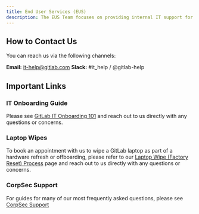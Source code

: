 ```yaml
---
title: End User Services (EUS)
description: The EUS Team focuses on providing internal IT support for the entire organisation. We cover areas such as access management, hardware procurement and suport, as well as application support for many of our most commonly used applications (e.g. Zoom, Google Workspace, Slack, etc)
---
```


## How to Contact Us

You can reach us via the following channels:

**Email:** it-help@gitlab.com
**Slack:** #it_help / @gitlab-help

## Important Links

### IT Onboarding Guide

Please see [GitLab IT Onboarding 101](/handbook/security/corporate/end-user-services/onboarding101) and reach out to us directly with any questions or concerns.

### Laptop Wipes

To book an appointment with us to wipe a GitLab laptop as part of a hardware refresh or offboarding, please refer to our [Laptop Wipe (Factory Reset) Process](/handbook/security/corporate/services/laptops/wipe/) page and reach out to us directly with any questions or concerns.

### CorpSec Support

For guides for many of our most frequently asked questions, please see [CorpSec Support](/handbook/security/corporate/support/)  

<!--- Old EUS site below

---
# title: "End User Services"
---

<link rel="stylesheet" type="text/css" href="/stylesheets/biztech.css" />

## <i class="far fa-paper-plane" id="biz-tech-icons"></i> How to reach out to us?

<div class="flex-row" style="display: flex; flex-wrap: wrap; height: auto; justify-content: space-between;">
  <a href="https://gitlab.com/gitlab-com/it/end-user-services/issues/it-help-issue-tracker/-/issues/new?issuable_template=General_HelpDesk_Request" class="btn btn-purple-inv" style="flex: 1 1 150px; margin: 5px; height: auto; display: flex; align-items: center; justify-content: center; box-sizing: border-box;">Open an issue</a>
  <a href="https://gitlab.slack.com/archives/CK4EQH50E" class="btn btn-purple-inv" style="flex: 1 1 150px; margin: 5px; height: auto; display: flex; align-items: center; justify-content: center; box-sizing: border-box;">#it-help in slack</a>
  <a href="https://www.worldtimebuddy.com/?pl=1&lid=4143861,4726206,2964574,2158177&h=4143861" class="btn btn-purple-inv" style="flex: 1 1 150px; margin: 5px; height: auto; display: flex; align-items: center; justify-content: center; box-sizing: border-box;">What timezone are we located in?</a>
</div>

## <i class="fas fa-info-circle" id="biz-tech-icons"></i> Frequently visited pages

### Access Requests

- For information about the access request policies and security guidelines, please refer to the Security Team's [access request handbook page section](/handbook/security/#access-management-process).

- For links to role based access request templates, system access templates, and other general instructions and FAQs, please refer to the [Access Requests page](/handbook/security/corporate/end-user-services/onboarding-access-requests/access-requests/).

#### Baseline & Role-Based Entitlements

- For information about baseline entitlements and role-based access, please refer to the [baseline entitlements handbook page](https://internal.gitlab.com/handbook/security/corporate/end-user-services/access-request/baseline-entitlements/).

- For information on how to create a Role-Based Entitlement, please refer to the [instructions on how to create role-based entitlements](https://internal.gitlab.com/handbook/security/corporate/end-user-services/access-request/baseline-entitlements/#how-do-i-create-a-role-based-entitlement-template).

#### Automated Group Membership Reports for Managers

If you would like to check whether or not a team-member is a member of a Slack or a Google Workspace group, you can view the following automated group membership reports:

- [Google Workspace Group Membership Reports](https://gitlab.com/gitlab-com/security-tools/report-gsuite-group-members)

- [Slack Group Membership Reports](https://gitlab.com/gitlab-com/security-tools/report-slack-group-members)

#### Okta

To read more about Okta, please visit the [**Okta**](/handbook/security/corporate/end-user-services/okta/) page of the handbook.

#### Jamf (Endpoint Management)

To read more about our Jamf deployment please visit the [**Endpoint Management**](https://internal.gitlab.com/handbook/it/endpoint-tools/) page of the handbook

#### Laptop Delivery Metrics

To view laptop delivery metrics and statistic please visit the [Laptop Metrics Handbook Page](https://internal.gitlab.com/handbook/security/corporate/end-user-services/gitlab-laptop-metrics/)

#### GitLab Onboarding and machine management

Please visit the GitLab Onboarding and machine management [handbook page](/handbook/security/corporate/end-user-services/onboarding-access-requests/)

#### GitLab Laptop Offboarding

Please visit the GitLab Laptop Offboarding page for information pertaining to this process at GitLab [handbook page](https://internal.gitlab.com/handbook/security/corporate/end-user-services/gitlab-laptop-offboarding/)

#### Self-help and troubleshooting

Experiencing some issues with your machine, access to systems, 2FA or other IT related issues? Please visit our [self-help and troubleshooting handbook page](https://internal.gitlab.com/handbook/security/corporate/end-user-services/self-help-troubleshooting/)

#### GitLab IT 101

New to GitLab and looking for some IT tips and tricks? This is the spot for you, we have created a comprehensive guide for using the IT systems, apps and hardware [in this handbook page](/handbook/security/corporate/end-user-services/onboarding101/)

#### Offboarding

- Are you or a direct report leaving the company? Please reference the [Offboarding](https://internal.gitlab.com/handbook/security/corporate/end-user-services/offboarding/) handbook page to see the action items that you can take to create a smooth transition for you and your team.

## <i class="fas fa-tasks" id="biz-tech-icons"></i> Automations

## IT-Help Slack Issue Creator

This automation converts Slack threads from the #it_help channel to issues in GitLab. With most IT support requests being handled in the #it_help Slack channel today, this automation will create one basic intake point with bilateral synchronization to GitLab helpdesk issues.

### How to use it

Reach out to the #it_help Slack channel as usual when assistance is needed. The automation will then create, update, and manage an issue created for the Slack thread. You will be able to communicate with the IT Analyst either via the Slack thread or in the issue created by the automation, and responses will sync in both places.

### How it works

The script scans the IT help Slack channel and performs the following actions:

- Creates a new GitLab issue if a user adds an 👀 reaction to a message and the issue has not been created yet.
- Closes the GitLab issue if a user adds a check mark (✔) reaction and the issue has been created but not closed.
- Reopens the GitLab issue if it has been closed, but the check mark reaction is removed.
- Adds system labels to the GitLab issue based on specific emoji reactions in the Slack channel.
- Parses the Slack thread and adds comments to the related GitLab issue.
- Adds comments from GitLab issue into Slack thread.

{{% alert color="info" %}}
To learn more on how this automation works, check the [IT-Help Slack Issue Creator wiki](https://gitlab.com/groups/gitlab-com/it/end-user-services/-/wikis/IT-Help-Slack-Issue-Creator/How-To-Use).
{{% /alert %}}

## <i class="fas fa-rocket" id="biz-tech-icons"></i> Mission Statement

### IT Help

- IT Help will triage all IT related questions as they arise.

- Build a knowledge base of IT practices and pragmatic problem solving in the handbook.

- Account management for password resets and lockout.

- On call support for immediate software and hardware issues during local business hours.

- Diagnose computer errors and provide technical support.

- Troubleshoot software and hardware.

- Support Weekly IT Onboarding Sessions for new Team Members.

- Train end-users how to setup and use new technologies. Provide technical support over the phone or Web.

- Use specialized help desk support software to take control of end-users' computers to troubleshoot, diagnose, and resolve complex issues.

#### IT Holiday Schedule

The IT Helpdesk team (End User Services) will observe two holidays:

| Date                     | Holiday                |
|--------------------------|------------------------|
| Wednesday, December 25, 2024 | Christmas Day         |
| Wednesday, January 01, 2025  | New Year's Day        |

**If you have an urgent request, please reach out to us via slack in the #it_help channel.**

#### IT Ops

- IT Ops will work with Security, the People Group, and Business Technology to develop automated on-boarding and off-boarding processes.

- We will develop secure integrations between Enterprise Business Systems and with our Data Warehouse.

- We will develop tooling and process to facilitate end-user asset management, provisioning and tracking.

- We will work to build API Integrations from the HRIS to third party systems and GitLab.com.

- We triage IT related questions as they arise.

- We build and maintain cross-functional relationships with internal teams to champion initiatives.

- We will spearhead on-boarding and off-boarding automation efforts with a variety of custom API integrations, including GitLab.com and third-party resources, not limited to our tech-stack, with scalability in mind.

#### GitLab IT Team

- Sr. Director. CorpSec Engineering, Identity, IT End User Support [Steve Manzuik](/handbook/company/team/#smanzuik), smanzuik@gitlab.com @smanzuik

- Senior Manager, IT - [Michael Beltran](/handbook/company/team/#mbeee), mbeltran@gitlab.com, @mbeee

- IT Analyst Americas - Alex Krusiec, akrusiec@gitlab.com, @akrusiec

- IT Analyst Americas - [Jeff Ford](/handbook/company/team/#jeffford_), jford@gitlab.com, @jeffford_

- Senior IT Analyst Americas - [Jenny Wong](/handbook/company/team/#jwong6), jwong@gitlab.com, @jwong6

- Senior IT Analyst Americas - Madison Spry, mspry@gitlab.com, @mspry_gl

- IT Analyst APAC -  [Max Hirata](/handbook/company/team/#mhirata-gl), mraetz@gitlab.com, @mhirata-gl

- IT Analyst APAC - Bryan Mathews, bmathews@gitlab.com, @bryannoel

- IT Analyst EMEA - Bruno Ferreira, bferreira@gitlab.com, @bruno.n.ferreira

- Senior IT Analyst EMEA - Eoghan Dunne, edunne@gitlab.com, @edunne-gl

- IT Analyst EMEA - Laurie McClafferty, lmcclafferty@gitlab.com, @laurie.mcc

- IT Global Logistics - Mic Rohr, mrohr@gitlab.com, @mic_rohr

#### Laptop Wipe Schedules for IT Analysts

- Mic Rohr - [appointment schedule](https://calendar.app.google/QrBCkxhvAxkhA36M8) - AMER

- Jeff Ford - [appointment schedule](https://calendar.app.google/Qc1wwN94q6RqEyGL9) - AMER

- Alex Kruseic - [appointment schedule](https://calendar.app.google/xsTHAQWxHmT3tpr86) - AMER

- Jenny Wong - [appointment schedule](https://calendar.app.google/HJoCYkbf4XnApqSU6) - AMER

- Madison Spry - [appointment schedule](https://calendar.app.google/jZFyqNk5S6dFXq1r9) - AMER

- Max Hirata - [appointment schedule](https://calendar.app.google/CMK6dKUN2otv1wsWA) - APAC

- Bryan Mathews [appointment schedule](https://calendar.app.google/8Jg3QkeCUdmg4sqK8) - APAC

- Bruno Ferreira - [appointment schedule](https://calendar.app.google/zKj8AH9c8VmAcYX48) - EMEA

- Eoghan Dunne - [appointment schedule](https://calendar.app.google/BXECy3uLpUKdNbHe6) - EMEA

- Laurie McClafferty - [appointment schedule](https://calendar.app.google/EjUYz5g67Ud8dVCz9) - EMEA

-->
